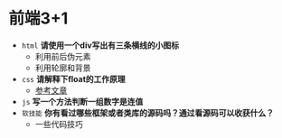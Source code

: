 # 前端3+1
- `html` **请使用一个div写出有三条横线的小图标**
  - 利用前后伪元素
  - 利用轮廓和背景
- `css` **请解释下float的工作原理**
  - [参考文章](https://blog.csdn.net/xiongzhengxiang/article/details/6956254)
- `js` **写一个方法判断一组数字是连值**
- `软技能` **你有看过哪些框架或者类库的源码吗？通过看源码可以收获什么？**
  - 一些代码技巧